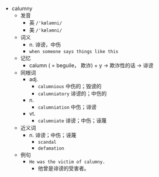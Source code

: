 - calumny
  - 发音
    - 英 `/'kæləmni/`
    - 美 `/'kæləmni/`
  - 词义
    - n. 诽谤，中伤
    - `when someone says things like this`
  - 记忆
    - calumn ( = beguile， 欺诈) + y → 欺诈性的话 → 诽谤
  - 同根词
    - adj.
      - `calumnious` 中伤的；毁谤的
      - `calumniatory` 诽谤的；中伤的
    - n.
      - `calumniation` 中伤；诽谤
    - vt.
      - `calumniate` 诽谤；中伤；诬蔑
  - 近义词
    - n. 诽谤；中伤；诬蔑
      - `scandal`
      - `defamation`
  - 例句
    - `He was the victim of calumny.`
      - 他曾是诽谤的受害者。

